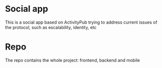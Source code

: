 # Social app
This is a social app based on ActivityPub trying to address current issues of the protocol, such as escalability, identity, etc

# Repo
The repo contains the whole project: frontend, backend and mobile